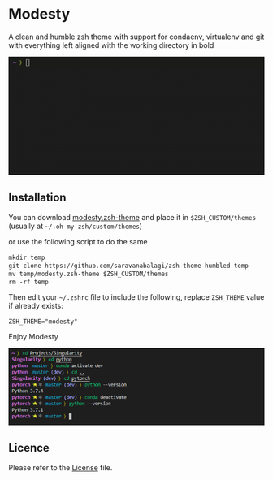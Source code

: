 # Modesty
A clean and humble zsh theme with support for condaenv, virtualenv and git with everything left aligned with the working directory in bold

![Screencast](screencast.gif)

## Installation

You can download [modesty.zsh-theme](https://github.com/saravanabalagi/zsh-theme-humbled/raw/master/humbled.zsh-theme) and place it in `$ZSH_CUSTOM/themes` (usually at `~/.oh-my-zsh/custom/themes`)

or use the following script to do the same

```
mkdir temp
git clone https://github.com/saravanabalagi/zsh-theme-humbled temp
mv temp/modesty.zsh-theme $ZSH_CUSTOM/themes
rm -rf temp
```

Then edit your `~/.zshrc` file to include the following, replace `ZSH_THEME` value if already exists:

```
ZSH_THEME="modesty"
```

Enjoy Modesty

![Screenshot](screenshot.png)

## Licence

Please refer to the [License](LICENSE) file.
